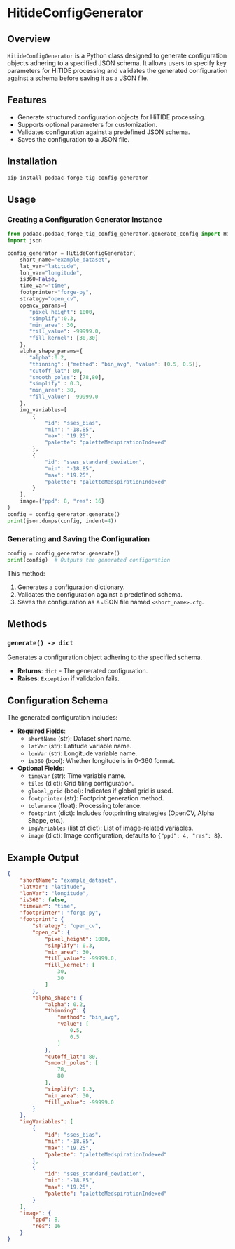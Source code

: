 # HitideConfigGenerator

## Overview
`HitideConfigGenerator` is a Python class designed to generate configuration objects adhering to a specified JSON schema. It allows users to specify key parameters for HiTIDE processing and validates the generated configuration against a schema before saving it as a JSON file.

## Features
- Generate structured configuration objects for HiTIDE processing.
- Supports optional parameters for customization.
- Validates configuration against a predefined JSON schema.
- Saves the configuration to a JSON file.

## Installation
```sh
pip install podaac-forge-tig-config-generator
```

## Usage

### Creating a Configuration Generator Instance
```python
from podaac.podaac_forge_tig_config_generator.generate_config import HitideConfigGenerator
import json

config_generator = HitideConfigGenerator(
    short_name="example_dataset",
    lat_var="latitude",
    lon_var="longitude",
    is360=False,
    time_var="time",
    footprinter="forge-py",
    strategy="open_cv",
    opencv_params={
       "pixel_height": 1000,
       "simplify":0.3,
       "min_area": 30,
       "fill_value": -99999.0,
       "fill_kernel": [30,30]
    },
    alpha_shape_params={
       "alpha":0.2,
       "thinning": {"method": "bin_avg", "value": [0.5, 0.5]},
       "cutoff_lat": 80,
       "smooth_poles": [78,80],
       "simplify" : 0.3,
       "min_area": 30,
       "fill_value": -99999.0
    },
    img_variables=[
        {
            "id": "sses_bias",
            "min": "-18.85",
            "max": "19.25",
            "palette": "paletteMedspirationIndexed"
        },
        {
            "id": "sses_standard_deviation",
            "min": "-18.85",
            "max": "19.25",
            "palette": "paletteMedspirationIndexed"
        }
    ],
    image={"ppd": 8, "res": 16}
)
config = config_generator.generate()
print(json.dumps(config, indent=4))
```

### Generating and Saving the Configuration
```python
config = config_generator.generate()
print(config)  # Outputs the generated configuration
```
This method:
1. Generates a configuration dictionary.
2. Validates the configuration against a predefined schema.
3. Saves the configuration as a JSON file named `<short_name>.cfg`.

## Methods

### `generate() -> dict`
Generates a configuration object adhering to the specified schema.

- **Returns**: `dict` - The generated configuration.
- **Raises**: `Exception` if validation fails.

## Configuration Schema
The generated configuration includes:
- **Required Fields**:
  - `shortName` (str): Dataset short name.
  - `latVar` (str): Latitude variable name.
  - `lonVar` (str): Longitude variable name.
  - `is360` (bool): Whether longitude is in 0-360 format.
- **Optional Fields**:
  - `timeVar` (str): Time variable name.
  - `tiles` (dict): Grid tiling configuration.
  - `global_grid` (bool): Indicates if global grid is used.
  - `footprinter` (str): Footprint generation method.
  - `tolerance` (float): Processing tolerance.
  - `footprint` (dict): Includes footprinting strategies (OpenCV, Alpha Shape, etc.).
  - `imgVariables` (list of dict): List of image-related variables.
  - `image` (dict): Image configuration, defaults to `{"ppd": 4, "res": 8}`.

## Example Output
```json
{
    "shortName": "example_dataset",
    "latVar": "latitude",
    "lonVar": "longitude",
    "is360": false,
    "timeVar": "time",
    "footprinter": "forge-py",
    "footprint": {
        "strategy": "open_cv",
        "open_cv": {
            "pixel_height": 1000,
            "simplify": 0.3,
            "min_area": 30,
            "fill_value": -99999.0,
            "fill_kernel": [
                30,
                30
            ]
        },
        "alpha_shape": {
            "alpha": 0.2,
            "thinning": {
                "method": "bin_avg",
                "value": [
                    0.5,
                    0.5
                ]
            },
            "cutoff_lat": 80,
            "smooth_poles": [
                78,
                80
            ],
            "simplify": 0.3,
            "min_area": 30,
            "fill_value": -99999.0
        }
    },
    "imgVariables": [
        {
            "id": "sses_bias",
            "min": "-18.85",
            "max": "19.25",
            "palette": "paletteMedspirationIndexed"
        },
        {
            "id": "sses_standard_deviation",
            "min": "-18.85",
            "max": "19.25",
            "palette": "paletteMedspirationIndexed"
        }
    ],
    "image": {
        "ppd": 8,
        "res": 16
    }
}
```
